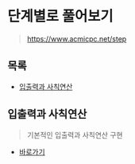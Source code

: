 # 단계별로 풀어보기

> https://www.acmicpc.net/step

## 목록

* [입출력과 사칙연산](#입출력과-사칙연산)



## 입출력과 사칙연산

> 기본적인 입출력과 사칙연산 구현

* [바로가기](./inputOutput)
